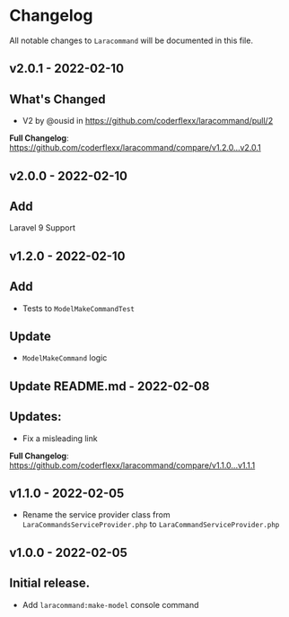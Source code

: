 # Changelog

All notable changes to `Laracommand` will be documented in this file.

## v2.0.1 - 2022-02-10

## What's Changed

- V2 by @ousid in https://github.com/coderflexx/laracommand/pull/2

**Full Changelog**: https://github.com/coderflexx/laracommand/compare/v1.2.0...v2.0.1

## v2.0.0 - 2022-02-10

## Add

Laravel 9 Support

## v1.2.0 - 2022-02-10

## Add

- Tests to `ModelMakeCommandTest`

## Update

- `ModelMakeCommand` logic

## Update README.md - 2022-02-08

## Updates:

- Fix a misleading link

**Full Changelog**: https://github.com/coderflexx/laracommand/compare/v1.1.0...v1.1.1

## v1.1.0 - 2022-02-05

- Rename the service provider class from `LaraCommandsServiceProvider.php` to `LaraCommandServiceProvider.php`

## v1.0.0 - 2022-02-05

## Initial release.

- Add `laracommand:make-model` console command
